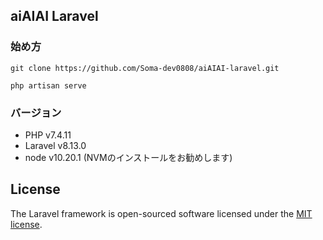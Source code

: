 ## aiAIAI Laravel

### 始め方

```
git clone https://github.com/Soma-dev0808/aiAIAI-laravel.git

php artisan serve
```

### バージョン

* PHP v7.4.11
* Laravel v8.13.0
* node v10.20.1 (NVMのインストールをお勧めします)

## License

The Laravel framework is open-sourced software licensed under the [MIT license](https://opensource.org/licenses/MIT).
